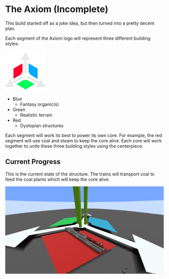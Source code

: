 # The Axiom (Incomplete)

This build started off as a joke idea, but then turned into a pretty decent plan.

Each segment of the Axiom logo will represent three different building styles:

![image](/img/about-willatronix/hobbies/games/minecraft/builds/axiom-icon.webp)

- Blue
  - Fantasy organic(s)
- Green
  - Realistic terrain
- Red
  - Dystopian structures

Each segment will work its best to power its own core. For example, the red segment will use coal and steam to keep the core alive. Each core will work together to unite these three building styles using the centerpiece.

## Current Progress

This is the current state of the structure. The trains will transport coal to feed the coal plants which will keep the core alive. 

![image](/img/about-willatronix/hobbies/games/minecraft/builds/axiom-segment.webp)